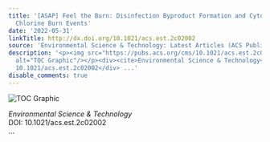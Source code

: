 ```yaml
---
title: '[ASAP] Feel the Burn: Disinfection Byproduct Formation and Cytotoxicity during
  Chlorine Burn Events'
date: '2022-05-31'
linkTitle: http://dx.doi.org/10.1021/acs.est.2c02002
source: 'Environmental Science & Technology: Latest Articles (ACS Publications)'
description: '<p><img src="https://pubs.acs.org/cms/10.1021/acs.est.2c02002/asset/images/medium/es2c02002_0005.gif"
  alt="TOC Graphic"/></p><div><cite>Environmental Science & Technology</cite></div><div>DOI:
  10.1021/acs.est.2c02002</div> ...'
disable_comments: true
---
```

<p><img src="https://pubs.acs.org/cms/10.1021/acs.est.2c02002/asset/images/medium/es2c02002_0005.gif" alt="TOC Graphic"/></p><div><cite>Environmental Science & Technology</cite></div><div>DOI: 10.1021/acs.est.2c02002</div> ...